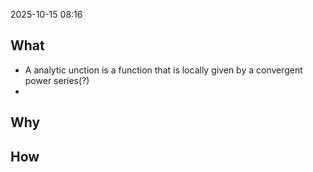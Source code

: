 2025-10-15 08:16
## What
- A analytic unction is a function that is locally given by a convergent power series(?)
- 
## Why
## How

